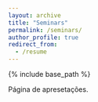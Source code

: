 ```yaml
---
layout: archive
title: "Seminars"
permalink: /seminars/
author_profile: true
redirect_from:
  - /resume
---
```


{% include base_path %}

  Página de apresetações.
